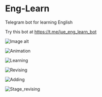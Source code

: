 # Eng-Learn
Telegram bot for learning English 

Try this bot at https://t.me/jue_eng_learn_bot

![Image alt](https://github.com/DenBrun/Eng-Learn/blob/master/images/Eng_learn_logo.png)

![Animation](https://github.com/DenBrun/Eng-Learn/blob/master/images/animation.gif)

![Learning](https://github.com/DenBrun/Eng-Learn/blob/master/images/learning.jpg)

![Revising](https://github.com/DenBrun/Eng-Learn/blob/master/images/revising.jpg)

![Adding](https://github.com/DenBrun/Eng-Learn/blob/master/images/adding.jpg)

![Stage_revising](https://github.com/DenBrun/Eng-Learn/blob/master/images/stage_revising.jpg)